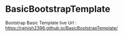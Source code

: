 # BasicBootstrapTemplate
Bootstrap Basic Template
live Url : https://rajnish2396.github.io/BasicBootstrapTemplate/
